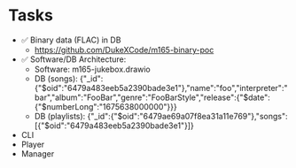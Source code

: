 # Tasks
- ✅ Binary data (FLAC) in DB
  - https://github.com/DukeXCode/m165-binary-poc
- ✅ Software/DB Architecture: 
  - Software: m165-jukebox.drawio
  - DB (songs): {"_id":{"$oid":"6479a483eeb5a2390bade3e1"},"name":"foo","interpreter":"bar","album":"FooBar","genre":"FooBarStyle","release":{"$date":{"$numberLong":"1675638000000"}}}
  - DB (playlists): {"_id":{"$oid":"6479ae69a07f8ea31a11e769"},"songs":[{"$oid":"6479a483eeb5a2390bade3e1"}]}
- CLI
- Player
- Manager
